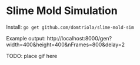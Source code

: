 # Slime Mold Simulation

Install: `go get github.com/domtriola/slime-mold-sim`

Example output: http://localhost:8000/gen?width=400&height=400&nFrames=800&delay=2

TODO: place gif here
